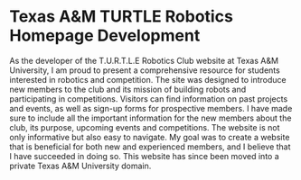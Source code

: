 # Texas A&M TURTLE Robotics Homepage Development

As the developer of the T.U.R.T.L.E Robotics Club website at Texas A&M University, I am proud to present a comprehensive resource for students interested in robotics and competition. The site was designed to introduce new members to the club and its mission of building robots and participating in competitions. Visitors can find information on past projects and events, as well as sign-up forms for prospective members. I have made sure to include all the important information for the new members about the club, its purpose, upcoming events and competitions. The website is not only informative but also easy to navigate. My goal was to create a website that is beneficial for both new and experienced members, and I believe that I have succeeded in doing so. This website has since been moved into a private Texas A&M University domain.
